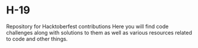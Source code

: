 # H-19
Repository for Hacktoberfest contributions
Here you will find code challenges along with solutions to them as well as various resources related to code and other things.
